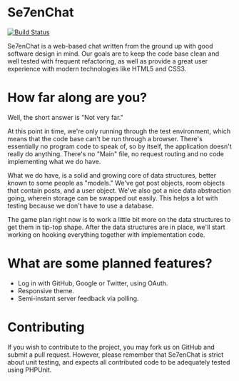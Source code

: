 Se7enChat
======

[![Build Status](https://travis-ci.org/Se7enChat/Se7enChat.png)](https://travis-ci.org/Se7enChat/Se7enChat)

Se7enChat is a web-based chat written from the ground up with good software design in mind. Our goals are to keep the code base clean and well tested with frequent refactoring, as well as provide a great user experience with modern technologies like HTML5 and CSS3.

How far along are you?
======

Well, the short answer is "Not very far."

At this point in time, we're only running through the test environment, which means that the code base can't be run through a browser. There's essentially no program code to speak of, so by itself, the application doesn't really do anything. There's no "Main" file, no request routing and no code implementing what we do have.

What we do have, is a solid and growing core of data structures, better known to some people as "models." We've got post objects, room objects that contain posts, and a user object. We've also got a nice data abstraction going, wherein storage can be swapped out easily. This helps a lot with testing because we don't have to use a database.

The game plan right now is to work a little bit more on the data structures to get them in tip-top shape. After the data structures are in place, we'll start working on hooking everything together with implementation code.

What are some planned features?
======

- Log in with GitHub, Google or Twitter, using OAuth.
- Responsive theme.
- Semi-instant server feedback via polling.

Contributing
======

If you wish to contribute to the project, you may fork us on GitHub and submit a pull request. However, please remember that Se7enChat is strict about unit testing, and expects all contributed code to be adequately tested using PHPUnit.
